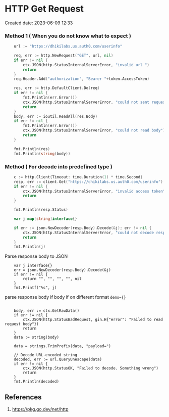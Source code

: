 
# HTTP Get Request
Created date: 2023-06-09 12:33


### Method 1 ( When you do not know what to expect )
```go
	url := "https://dhikilabs.us.auth0.com/userinfo"

	req, err := http.NewRequest("GET", url, nil)
	if err != nil {
		ctx.JSON(http.StatusInternalServerError, "invalid url ")
		return
	}
	req.Header.Add("authorization", "Bearer "+token.AccessToken)

	res, err := http.DefaultClient.Do(req)
	if err != nil {
		fmt.Println(err.Error())
		ctx.JSON(http.StatusInternalServerError, "could not sent request")
		return
	}
	body, err := ioutil.ReadAll(res.Body)
	if err != nil {
		fmt.Println(err.Error())
		ctx.JSON(http.StatusInternalServerError, "could not read body")
		return
	}

	fmt.Println(res)
	fmt.Println(string(body))
```


### Method  ( For decode into predefined type )

```go
	c := http.Client{Timeout: time.Duration(1) * time.Second}
	resp, err := client.Get("https://dhikilabs.us.auth0.com/userinfo")
	if err != nil {
		ctx.JSON(http.StatusInternalServerError, "invalid access token")
		return
	}

	fmt.Println(resp.Status)

	var j map[string]interface{}

	if err := json.NewDecoder(resp.Body).Decode(&j); err != nil {
		ctx.JSON(http.StatusInternalServerError, "could not decode response body")
		return
	}
	fmt.Println(j)
```

Parse response body to JSON

```
	var j interface{}
	err = json.NewDecoder(resp.Body).Decode(&j)
	if err != nil {
		return "", "", "", "", nil
	}
	fmt.Printf("%s", j)
```


parse response body if body if on different format `demo={}`

```

	body, err := ctx.GetRawData()
	if err != nil {
		ctx.JSON(http.StatusBadRequest, gin.H{"error": "Failed to read request body"})
		return
	}
	data := string(body)

	data = strings.TrimPrefix(data, "payload=")

	// Decode URL-encoded string
	decoded, err := url.QueryUnescape(data)
	if err != nil {
		ctx.JSON(http.StatusOK, "Failed to decode. Something wrong")
		return
	}
	fmt.Println(decoded)
```

## References
1. https://pkg.go.dev/net/http